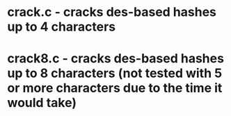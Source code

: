# crack.c - cracks des-based hashes up to 4 characters

# crack8.c - cracks des-based hashes up to 8 characters (not tested with 5 or more characters due to the time it would take)
